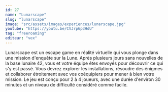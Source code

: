 ```yaml
---
id: 27
name: "Lunarscape"
slug: "lunarscape"
image: "src/assets/images/experiences/lunarscape.jpg"
youtube: "https://youtu.be/CVJrp6p3HdU"
tag: "freeroaming"
editeur: "vex"
---
```


Lunarscape est un escape game en réalité virtuelle qui vous plonge dans une mission d'enquête sur la Lune. Après plusieurs jours sans nouvelles de la base lunaire 42, vous et votre équipe êtes envoyés pour découvrir ce qui s'y est passé. Vous devrez explorer les installations, résoudre des énigmes et collaborer étroitement avec vos coéquipiers pour mener à bien votre mission. Le jeu est conçu pour 2 à 4 joueurs, avec une durée d'environ 30 minutes et un niveau de difficulté considéré comme facile.
